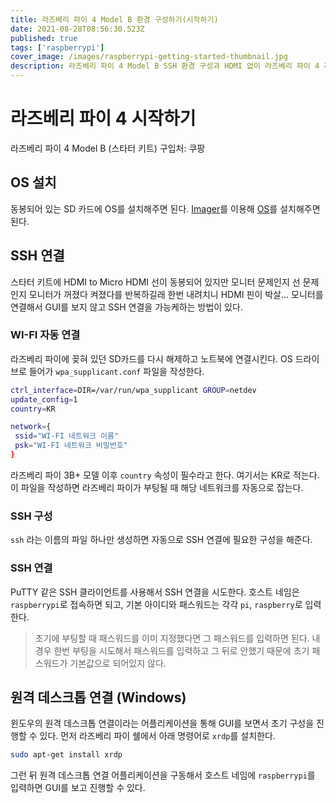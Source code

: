 ```yaml
---
title: 라즈베리 파이 4 Model B 환경 구성하기(시작하기)
date: 2021-08-28T08:56:30.523Z
published: true
tags: ['raspberrypi']
cover_image: /images/raspberrypi-getting-started-thumbnail.jpg
description: 라즈베리 파이 4 Model B SSH 환경 구성과 HDMI 없이 라즈베리 파이 4 제어하기
---
```


# 라즈베리 파이 4 시작하기

라즈베리 파이 4 Model B (스타터 키트) 구입처: 쿠팡

## OS 설치

동봉되어 있는 SD 카드에 OS를 설치해주면 된다. [Imager](https://www.raspberrypi.org/software/)를 이용해 [OS](https://www.raspberrypi.org/software/operating-systems/)를 설치해주면 된다.

## SSH 연결

스타터 키트에 HDMI to Micro HDMI 선이 동봉되어 있지만 모니터 문제인지 선 문제인지 모니터가 꺼졌다 켜졌다를 반복하길래 한번 내려치니 HDMI 핀이 박살... 모니터를 연결해서 GUI를 보지 않고 SSH 연결을 가능케하는 방법이 있다.

### WI-FI 자동 연결

라즈베리 파이에 꽂혀 있던 SD카드를 다시 해제하고 노트북에 연결시킨다. OS 드라이브로 들어가 `wpa_supplicant.conf` 파일을 작성한다.

```sh
ctrl_interface=DIR=/var/run/wpa_supplicant GROUP=netdev
update_config=1
country=KR

network={
 ssid="WI-FI 네트워크 이름"
 psk="WI-FI 네트워크 비밀번호"
}
```

라즈베리 파이 3B+ 모델 이후 `country` 속성이 필수라고 한다. 여기서는 KR로 적는다. 이 파일을 작성하면 라즈베리 파이가 부팅될 때 해당 네트워크를 자동으로 잡는다.

### SSH 구성

`ssh` 라는 이름의 파일 하나만 생성하면 자동으로 SSH 연결에 필요한 구성을 해준다.

### SSH 연결

PuTTY 같은 SSH 클라이언트를 사용해서 SSH 연결을 시도한다. 호스트 네임은 `raspberrypi`로 접속하면 되고, 기본 아이디와 패스워드는 각각 `pi`, `raspberry`로 입력한다.

> 초기에 부팅할 때 패스워드를 이미 지정했다면 그 패스워드를 입력하면 된다. 내 경우 한번 부팅을 시도해서 패스워드를 입력하고 그 뒤로 안했기 때문에 초기 패스워드가 기본값으로 되어있지 않다.

## 원격 데스크톱 연결 (Windows)

윈도우의 원격 데스크톱 연결이라는 어플리케이션을 통해 GUI를 보면서 초기 구성을 진행할 수 있다. 먼저 라즈베리 파이 쉘에서 아래 명령어로 `xrdp`를 설치한다.

```sh
sudo apt-get install xrdp
```

그런 뒤 원격 데스크톱 연결 어플리케이션을 구동해서 호스트 네임에 `raspberrypi`를 입력하면 GUI를 보고 진행할 수 있다.
